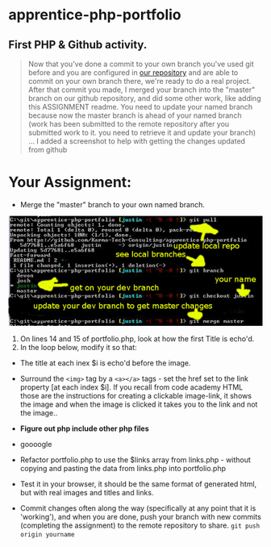 # apprentice-php-portfolio

## First PHP & Github activity.

 > Now that you've done a commit to your own branch you've used git before and you are configured in [our repository](https://github.com/Karma-Tech-Consulting/apprentice-php-portfolio) and are able to commit on your own branch there, we're ready to do a real project. After that commit you made, I merged your branch into the "master" branch on our github repository, and did some other work, like adding this ASSIGNMENT readme. You need to update your named branch because now the master branch is ahead of your named branch (work has been submitted to the remote repository after you submitted work to it. you need to retrieve it and update your branch) ... I added a screenshot to help with getting the changes updated from github
 
 # Your Assignment:
 
* Merge the "master" branch to your own named branch.

![screenshot](https://raw.githubusercontent.com/Karma-Tech-Consulting/apprentice-php-portfolio/justin/gitmergemaster.JPG "Do these steps")

1. On lines 14 and 15 of portfolio.php, look at how the first Title is echo'd. 
2. In the loop below, modify it so that:
 * The title at each inex $i is echo'd before the image.
 * Surround the `<img>` tag by a `<a></a>` tags - set the href set to the link property [at each index $i]. If you recall from code academy HTML those are the instructions for creating a clickable image-link, it shows the image and when the image is clicked it takes you to the link and not the image..

* **Figure out php include other php files**
 * goooogle
 * Refactor portfolio.php to use the $links array from links.php - without copying and pasting the data from links.php into portfolio.php
 * Test it in your browser, it should be the same format of generated html, but with real images and titles and links.
* Commit changes often along the way (specifically at any point that it is 'working'), and when you are done, push your branch with new commits (completing the assignment) to the remote repository to share. `git push origin yourname`
